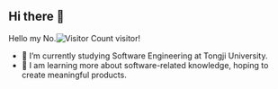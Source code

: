 ## Hi there 👋

<!--
**359jxf/359jxf** is a ✨ _special_ ✨ repository because its `README.md` (this file) appears on your GitHub profile.

Here are some ideas to get you started:

- 🔭 I’m currently working on ...
- 🌱 I’m currently learning ...
- 👯 I’m looking to collaborate on ...
- 🤔 I’m looking for help with ...
- 💬 Ask me about ...
- 📫 How to reach me: ...
- 😄 Pronouns: ...
- ⚡ Fun fact: ...

chart: https://gitcode.com/gh_mirrors/gi/github-readme-activity-graph/overview?utm_source=artical_gitcode&index=bottom&type=card&webUrl&isLogin=null
others: https://github.com/anuraghazra/github-readme-stats
icons: https://dev.to/envoy_/150-badges-for-github-pnk
-->

Hello my No.![Visitor Count](https://profile-counter.glitch.me/359jxf/count.svg) visitor!

- 🔭 I’m currently studying Software Engineering at Tongji University.
- 🌱 I am learning more about software-related knowledge, hoping to create meaningful products.
<!--
### Here are something about me🤔

[![Top Langs](https://github-readme-stats.vercel.app/api/top-langs/?username=359jxf&layout=donut)](https://github.com/anuraghazra/github-readme-stats)
<br>
![Top Langs](https://img.shields.io/badge/Vue.js-35495E?style=for-the-badge&logo=vue.js&logoColor=4FC08D)
![Top Langs](https://img.shields.io/badge/C%2B%2B-00599C?style=for-the-badge&logo=c%2B%2B&logoColor=white)

[![Ashutosh's github activity graph](https://github-readme-activity-graph.vercel.app/graph?username=359jxf&theme=vue&point=dcdcdc&line=ABD32F&bg_color=ffffff)](https://github.com/ashutosh00710/github-readme-activity-graph)
-->



